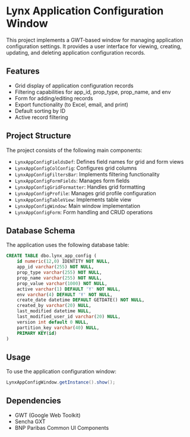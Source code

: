 # Lynx Application Configuration Window

This project implements a GWT-based window for managing application configuration settings. It provides a user interface for viewing, creating, updating, and deleting application configuration records.

## Features

- Grid display of application configuration records
- Filtering capabilities for app_id, prop_type, prop_name, and env
- Form for adding/editing records
- Export functionality (to Excel, email, and print)
- Default sorting by ID
- Active record filtering

## Project Structure

The project consists of the following main components:

- `LynxAppConfigFieldsDef`: Defines field names for grid and form views
- `LynxAppConfigColConfig`: Configures grid columns
- `LynxAppConfigFiltersBar`: Implements filtering functionality
- `LynxAppConfigFormFields`: Manages form fields
- `LynxAppConfigGridFormatter`: Handles grid formatting
- `LynxAppConfigProfile`: Manages grid profile configuration
- `LynxAppConfigTableView`: Implements table view
- `LynxAppConfigWindow`: Main window implementation
- `LynxAppConfigForm`: Form handling and CRUD operations

## Database Schema

The application uses the following database table:

```sql
CREATE TABLE dbo.lynx_app_config (
    id numeric(12,0) IDENTITY NOT NULL,
    app_id varchar(255) NOT NULL,
    prop_type varchar(255) NOT NULL,
    prop_name varchar(255) NOT NULL,
    prop_value varchar(1000) NOT NULL,
    active varchar(1) DEFAULT 'Y' NOT NULL,
    env varchar(4) DEFAULT 'Y' NOT NULL,
    create_date datetime DEFAULT GETDATE() NOT NULL,
    created_by varchar(20) NULL,
    last_modified datetime NULL,
    last_modified_user_id varchar(20) NULL,
    version int default 0 NULL,
    partition_key varchar(40) NULL,
    PRIMARY KEY(id)
)
```

## Usage

To use the application configuration window:

```java
LynxAppConfigWindow.getInstance().show();
```

## Dependencies

- GWT (Google Web Toolkit)
- Sencha GXT
- BNP Paribas Common UI Components 
